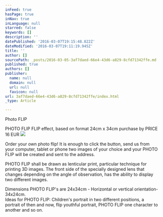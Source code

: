 ```yaml
---
inFeed: true
hasPage: true
inNav: true
inLanguage: null
starred: false
keywords: []
description: ''
datePublished: '2016-03-07T19:15:48.822Z'
dateModified: '2016-03-07T19:11:19.945Z'
title: ''
author: []
sourcePath: _posts/2016-03-05-3af7daed-66e4-43d6-a829-8cfd71342ffe.md
published: true
authors: []
publisher:
  name: null
  domain: null
  url: null
  favicon: null
url: 3af7daed-66e4-43d6-a829-8cfd71342ffe/index.html
_type: Article

---
```

Photo FLIP

PHOTO FLIP
FLIP effect, based on format 24cm x 34cm purchase by PRICE 16 EUR
![](https://the-grid-user-content.s3-us-west-2.amazonaws.com/9d2198f6-c959-4155-9b41-20e6c9f7deb0.gif)

Order your own photo flip! It is enough to click the button, send us from your computer, tablet or phone two images of your choice and your PHOTO FLIP will be created and sent to the address.

PHOTO FLIP shall be drawn as lenticular print, particular technique for printing 3D images. The front side of the specially designed lens that changes depending on the angle of observation, has the ability to display two different images.
  
Dimensions PHOTO FLIP's are 24x34cm - Horizontal or vertical orientation-34x24cm.  
Ideas for PHOTO FLIP: Children's portrait in two different positions, a portrait of then and now, flip youthful portrait, PHOTO FLIP one character to another and so on.